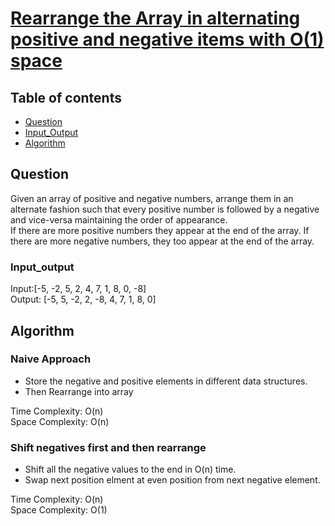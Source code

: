 # [Rearrange the Array in alternating positive and negative items with O(1) space]()

## Table of contents

- [Question](#question)
- [Input_Output](#input_output)
- [Algorithm](#algorithm)

## Question
Given an array of positive and negative numbers, arrange them in an alternate fashion such that every positive number is followed by a negative and vice-versa maintaining the order of appearance. </br>
If there are more positive numbers they appear at the end of the array. If there are more negative numbers, they too appear at the end of the array.

### Input_output
Input:[-5, -2, 5, 2, 4, 7, 1, 8, 0, -8]</br>
Output: [-5, 5, -2, 2, -8, 4, 7, 1, 8, 0]

## Algorithm

### Naive Approach
- Store the negative and positive elements in different data structures.
- Then Rearrange into array

Time Complexity: O(n) </br>
Space Complexity: O(n)

### Shift negatives first and then rearrange
- Shift all the negative values to the end in O(n) time. 
- Swap next position elment at even position from next negative element.

Time Complexity: O(n)</br>
Space Complexity: O(1)